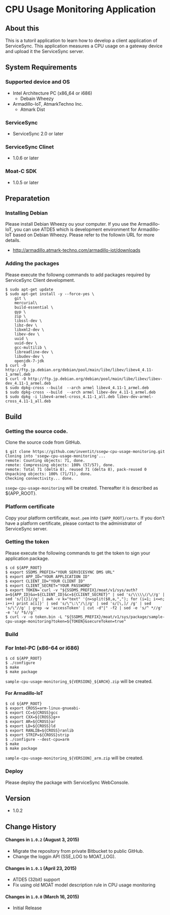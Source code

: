 CPU Usage Monitoring Application
=======================

## About this
This is a tutoril application to learn how to develop a client application of ServiceSync.
This application measures a CPU usage on a gateway device and upload it the ServiceSync server.


## System Requirements
### Supported device and OS
* Intel Architecture PC (x86_64 or i686)
    * Debain Wheezy
* Armadillo-IoT, AtmarkTechno Inc.
    * Atmark Dist

### ServiceSync
* ServiceSync 2.0 or later

### ServiceSync Clinet
* 1.0.6 or later

### Moat-C SDK
* 1.0.5 or later

## Preparatetion

### Installing Debian

Please install Debian Wheezy ou your computer. If you use the Armadillo-IoT, you can use ATDE5 which is development environment for Armadillo-IoT based on Debian Wheezy. Please refer to the followin URL for more details.

* http://armadillo.atmark-techno.com/armadillo-iot/downloads

### Adding the packages

Please execute the followng commands to add packages required by ServiceSync Client development.

```
$ sudo apt-get update
$ sudo apt-get install -y --force-yes \
	git \
	mercurial\ 
	build-essential \
	gyp \
	zip \
	libssl-dev \
	libz-dev \
	libxml2-dev \
	libev-dev \
	uuid \
	uuid-dev \
	gcc-multilib \
	libreadline-dev \
	libudev-dev \
	openjdk-7-jdk
$ curl -O http://ftp.jp.debian.org/debian/pool/main/libe/libev/libev4_4.11-1_armel.deb
$ curl -O http://ftp.jp.debian.org/debian/pool/main/libe/libev/libev-dev_4.11-1_armel.deb
$ sudo dpkg-cross --build  --arch armel libev4_4.11-1_armel.deb
$ sudo dpkg-cross --build  --arch armel libev-dev_4.11-1_armel.deb
$ sudo dpkg -i libev4-armel-cross_4.11-1_all.deb libev-dev-armel-cross_4.11-1_all.deb
```

## Build

### Getting the source code.

Clone the source code from GitHub.
```
$ git clone https://github.com/inventit/ssegw-cpu-usage-monitoring.git
Cloning into 'ssegw-cpu-usage-monitoring'...
remote: Counting objects: 71, done.
remote: Compressing objects: 100% (57/57), done.
remote: Total 71 (delta 8), reused 71 (delta 8), pack-reused 0
Unpacking objects: 100% (71/71), done.
Checking connectivity... done.
```

`ssegw-cpu-usage-monitoring` will be created. Thereafter it is described as ${APP_ROOT}.

### Platform certificate

Copy your platform certificate, `moat.pem` into `{$APP_ROOT}/certs`.
If you don't have a platform certificate, please contact to the administrator of ServiceSync server.

### Getting the token

Please execute the following commands to get the token to sign your application package.
```
$ cd ${APP_ROOT}
$ export SSDMS_PREFIX="YOUR SERVICESYNC DMS URL"
$ export APP_ID="YOUR APPLICATION ID"
$ export CLIENT_ID="YOUR CLIENT ID"
$ export CLIENT_SECRET="YOUR PASSWORD"
$ export TOKEN=`curl -v "${SSDMS_PREFIX}/moat/v1/sys/auth?a=${APP_ID}&u=${CLIENT_ID}&c=${CLIENT_SECRET}" | sed 's/\\\\\//\//g' | sed 's/[{}]//g' | awk -v k="text" '{n=split($0,a,","); for (i=1; i<=n; i++) print a[i]}' | sed 's/\"\:\"/\|/g' | sed 's/[\,]/ /g' | sed 's/\"//g' | grep -w 'accessToken' | cut -d"|" -f2 | sed -e 's/^ *//g' -e 's/ *$//g'`
$ curl -v -o token.bin -L "${SSDMS_PREFIX}/moat/v1/sys/package/sample-cpu-usage-monitoring?token=${TOKEN}&secureToken=true"
```

### Build
### For Intel-PC (x86-64 or i686)

```
$ cd ${APP_ROOT}
$ ./configure
$ make
$ make package
```
`sample-cpu-usage-monitoring_${VERSION}_${ARCH}.zip` will be created.

#### For Armadillo-IoT

```
$ cd ${APP_ROOT}
$ export CROSS=arm-linux-gnueabi-
$ export CC=${CROSS}gcc
$ export CXX=${CROSS}g++
$ export AR=${CROSS}ar
$ export LD=${CROSS}ld
$ export RANLIB=${CROSS}ranlib
$ export STRIP=${CROSS}strip
$ ./configure --dest-cpu=arm
$ make
$ make package
```
`sample-cpu-usage-monitoring_${VERSION]_arm.zip` will be created.

### Deploy

Please deploy the package with ServiceSync WebConsole.

## Version
* 1.0.2
 
## Change History

#### Changes in `1.0.2` (August 3, 2015)

* Migrate the repository from private Bitbucket to public GitHub.
* Change the loggin API (SSE_LOG to MOAT_LOG).

#### Changes in `1.0.1` (April 23, 2015)

* ATDE5 (32bit) support
* Fix using old MOAT model description rule in CPU usage monitoring

#### Changes in `1.0.0` (March 16, 2015)

* Initial Release
